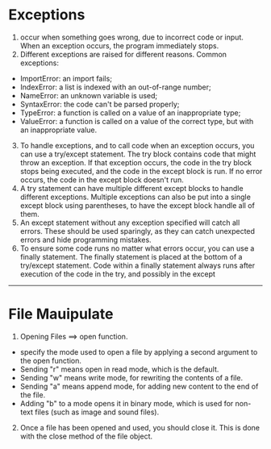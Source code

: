 # Exceptions 
1. occur when something goes wrong, due to incorrect code or input. When an exception occurs, the program immediately stops.
2. Different exceptions are raised for different reasons.
Common exceptions:
- ImportError: an import fails;
- IndexError: a list is indexed with an out-of-range number;
- NameError: an unknown variable is used;
- SyntaxError: the code can't be parsed properly;
- TypeError: a function is called on a value of an inappropriate type;
- ValueError: a function is called on a value of the correct type, but with an inappropriate value.
3. To handle exceptions, and to call code when an exception occurs, you can use a try/except statement.
The try block contains code that might throw an exception. If that exception occurs, the code in the try block stops being executed, and the code in the except block is run. If no error occurs, the code in the except block doesn't run.
4. A try statement can have multiple different except blocks to handle different exceptions.
Multiple exceptions can also be put into a single except block using parentheses, to have the except block handle all of them.
5. An except statement without any exception specified will catch all errors. These should be used sparingly, as they can catch unexpected errors and hide programming mistakes.
6. To ensure some code runs no matter what errors occur, you can use a finally statement. The finally statement is placed at the bottom of a try/except statement. Code within a finally statement always runs after execution of the code in the try, and possibly in the except
___
 # File Mauipulate 
1. Opening Files ==> open function.
- specify the mode used to open a file by applying a second argument to the open function.
- Sending "r" means open in read mode, which is the default.
- Sending "w" means write mode, for rewriting the contents of a file.
- Sending "a" means append mode, for adding new content to the end of the file.
- Adding "b" to a mode opens it in binary mode, which is used for non-text files (such as image and sound files).
2. Once a file has been opened and used, you should close it.
This is done with the close method of the file object.
 
 